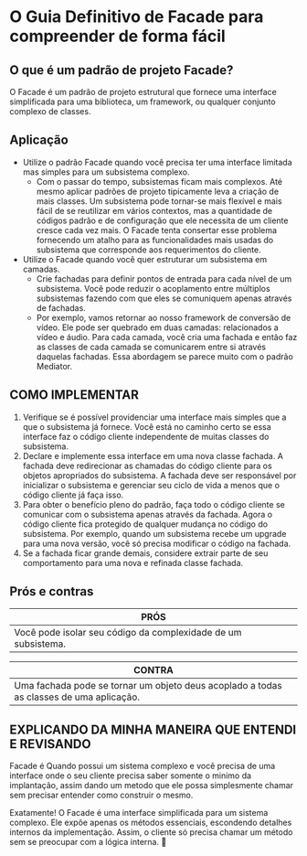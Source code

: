 # O Guia Definitivo de Facade para compreender de forma fácil

## O que é um padrão de projeto Facade?
O Facade é um padrão de projeto estrutural que fornece uma interface simplificada para uma biblioteca, um framework, ou
qualquer conjunto complexo de classes.

## Aplicação

* Utilize o padrão Facade quando você precisa ter uma interface limitada mas simples para um subsistema complexo.
    * Com o passar do tempo, subsistemas ficam mais complexos. Até mesmo aplicar padrões de projeto tipicamente leva a
      criação de mais classes. Um subsistema pode tornar-se mais flexível e mais fácil de se reutilizar em vários
      contextos, mas a quantidade de códigos padrão e de configuração que ele necessita de um cliente cresce cada vez
      mais. O Facade tenta consertar esse problema fornecendo um atalho para as funcionalidades mais usadas do
      subsistema que corresponde aos requerimentos do cliente.
* Utilize o Facade quando você quer estruturar um subsistema em camadas.
    * Crie fachadas para definir pontos de entrada para cada nível de um subsistema. Você pode reduzir o acoplamento
      entre
      múltiplos subsistemas fazendo com que eles se comuniquem apenas através de fachadas.
    * Por exemplo, vamos retornar ao nosso framework de conversão de vídeo. Ele pode ser quebrado em duas camadas:
      relacionados a vídeo e áudio. Para cada camada, você cria uma fachada e então faz as classes de cada camada se
      comunicarem entre si através daquelas fachadas. Essa abordagem se parece muito com o padrão Mediator.

## COMO IMPLEMENTAR

1. Verifique se é possível providenciar uma interface mais simples que a que o subsistema já fornece. Você está no
   caminho certo se essa interface faz o código cliente independente de muitas classes do subsistema.
2. Declare e implemente essa interface em uma nova classe fachada. A fachada deve redirecionar as chamadas do código
   cliente para os objetos apropriados do subsistema. A fachada deve ser responsável por inicializar o subsistema e
   gerenciar seu ciclo de vida a menos que o código cliente já faça isso.
3. Para obter o benefício pleno do padrão, faça todo o código cliente se comunicar com o subsistema apenas através da
   fachada. Agora o código cliente fica protegido de qualquer mudança no código do subsistema. Por exemplo, quando um
   subsistema recebe um upgrade para uma nova versão, você só precisa modificar o código na fachada.
4. Se a fachada ficar grande demais, considere extrair parte de seu comportamento para uma nova e refinada classe
   fachada.

## Prós e contras

| PRÓS                                                          | 
|---------------------------------------------------------------|
| Você pode isolar seu código da complexidade de um subsistema. |

| CONTRA                                                                                  | 
|-----------------------------------------------------------------------------------------|
| Uma fachada pode se tornar um objeto deus acoplado a todas as classes de uma aplicação. |

## EXPLICANDO DA MINHA MANEIRA QUE ENTENDI E REVISANDO

Facade é Quando possui um sistema complexo e você precisa de uma interface onde o seu cliente precisa saber somente o
minimo da implantação, assim dando um metodo que ele possa simplesmente chamar sem precisar entender como construir o
mesmo.

Exatamente! O Facade é uma interface simplificada para um sistema complexo. Ele expõe apenas os métodos essenciais,
escondendo detalhes internos da implementação. Assim, o cliente só precisa chamar um método sem se preocupar com a
lógica interna. 🚀

